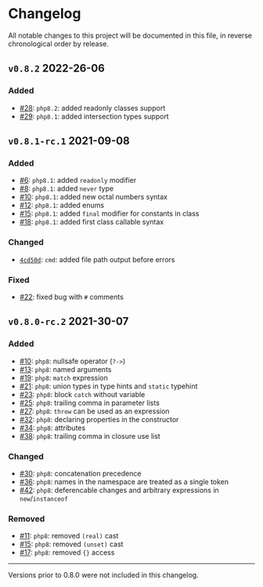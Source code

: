 # Changelog

All notable changes to this project will be documented in this file, in reverse chronological order by release.

## `v0.8.2` 2022-26-06

### Added

- [#28](https://github.com/VKCOM/php-parser/pull/28): `php8.2`: added readonly classes support
- [#29](https://github.com/VKCOM/php-parser/pull/29): `php8.1`: added intersection types support

## `v0.8.1-rc.1` 2021-09-08

### Added

- [#6](https://github.com/VKCOM/php-parser/pull/6): `php8.1`: added `readonly` modifier
- [#8](https://github.com/VKCOM/php-parser/pull/8): `php8.1`: added `never` type
- [#10](https://github.com/VKCOM/php-parser/pull/10): `php8.1`: added new octal numbers syntax
- [#12](https://github.com/VKCOM/php-parser/pull/12): `php8.1`: added enums
- [#15](https://github.com/VKCOM/php-parser/pull/15): `php8.1`: added `final` modifier for constants in class
- [#18](https://github.com/VKCOM/php-parser/pull/18): `php8.1`: added first class callable syntax

### Changed

- [`4cd50d`](https://github.com/VKCOM/php-parser/commit/85b5d3ef36c9b12923404caf1c57497aa84cd50d): `cmd`: added file path output before errors

### Fixed

- [#22](https://github.com/VKCOM/php-parser/pull/22): fixed bug with `#` comments

## `v0.8.0-rc.2` 2021-30-07

### Added

- [#10](https://github.com/i582/php-parser/pull/10): `php8`: nullsafe operator (`?->`)
- [#13](https://github.com/i582/php-parser/pull/13): `php8`: named arguments 
- [#19](https://github.com/i582/php-parser/pull/19): `php8`: `match` expression 
- [#21](https://github.com/i582/php-parser/pull/21): `php8`: union types in type hints and `static` typehint 
- [#23](https://github.com/i582/php-parser/pull/23): `php8`: block `catch` without variable 
- [#25](https://github.com/i582/php-parser/pull/25): `php8`: trailing comma in parameter lists 
- [#27](https://github.com/i582/php-parser/pull/27): `php8`: `throw` can be used as an expression 
- [#32](https://github.com/i582/php-parser/pull/32): `php8`: declaring properties in the constructor 
- [#34](https://github.com/i582/php-parser/pull/34): `php8`: attributes 
- [#38](https://github.com/i582/php-parser/pull/38): `php8`: trailing comma in closure use list 

### Changed

- [#30](https://github.com/i582/php-parser/pull/30): `php8`: concatenation precedence 
- [#36](https://github.com/i582/php-parser/pull/36): `php8`: names in the namespace are treated as a single token 
- [#42](https://github.com/i582/php-parser/pull/42): `php8`: deferencable changes and arbitrary expressions in `new`/`instanceof` 

### Removed

- [#11](https://github.com/i582/php-parser/pull/11): `php8`: removed `(real)` cast 
- [#15](https://github.com/i582/php-parser/pull/15): `php8`: removed `(unset)` cast 
- [#17](https://github.com/i582/php-parser/pull/17): `php8`: removed `{}` access 

---

Versions prior to 0.8.0 were not included in this changelog.